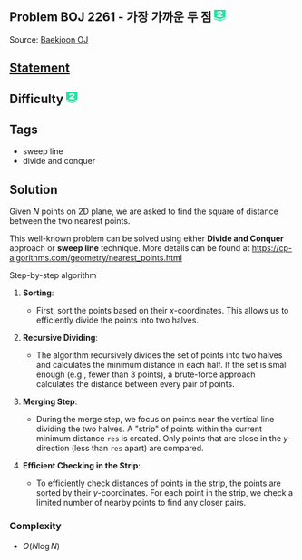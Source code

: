 ## Problem BOJ 2261 - 가장 가까운 두 점 <img src="../../boj-icon/plat2.svg" alt="Platinum 2" width="20" height="20">
Source: [Baekjoon OJ](https://www.acmicpc.net/problem/2261)

## [Statement](https://www.acmicpc.net/problem/2261)

## Difficulty <img src="../../boj-icon/plat2.svg" alt="Platinum 2" width="20" height="20">

## Tags
- sweep line
- divide and conquer

## Solution
Given $N$ points on 2D plane, we are asked to find the square of distance between the two nearest points.

This well-known problem can be solved using either **Divide and Conquer** approach or **sweep line** technique. More details can be found at https://cp-algorithms.com/geometry/nearest_points.html

Step-by-step algorithm

1. **Sorting**: 
   - First, sort the points based on their $x$-coordinates. This allows us to efficiently divide the points into two halves.

2. **Recursive Dividing**: 
   - The algorithm recursively divides the set of points into two halves and calculates the minimum distance in each half. If the set is small enough (e.g., fewer than 3 points), a brute-force approach calculates the distance between every pair of points.

3. **Merging Step**:
   - During the merge step, we focus on points near the vertical line dividing the two halves. A "strip" of points within the current minimum distance `res` is created. Only points that are close in the $y$-direction (less than `res` apart) are compared.

4. **Efficient Checking in the Strip**:
   - To efficiently check distances of points in the strip, the points are sorted by their $y$-coordinates. For each point in the strip, we check a limited number of nearby points to find any closer pairs.

### Complexity
- $O(N\log N)$
